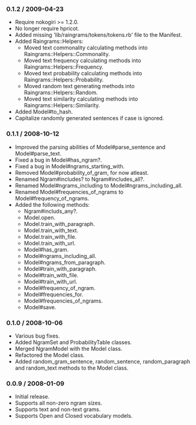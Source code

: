 ### 0.1.2 / 2009-04-23

* Require nokogiri >= 1.2.0.
* No longer require hpricot.
* Added missing 'lib/raingrams/tokens/tokens.rb' file to the Manifest.
* Added Raingrams::Helpers:
  * Moved text commonality calculating methods into
    Raingrams::Helpers::Commonality.
  * Moved text frequency calculating methods into
    Raingrams::Helpers::Frequency.
  * Moved text probability calculating methods into
    Raingrams::Helpers::Probability.
  * Moved random text generating methods into
    Raingrams::Helpers::Random.
  * Moved text similarity calculating methods into
    Raingrams::Helpers::Similarity.
* Added Model#to_hash.
* Capitalize randomly generated sentences if case is ignored.

### 0.1.1 / 2008-10-12

* Improved the parsing abilities of Model#parse_sentence and
  Model#parse_text.
* Fixed a bug in Model#has_ngram?.
* Fixed a bug in Model#ngrams_starting_with.
* Removed Model#probability_of_gram, for now atleast.
* Renamed Ngram#includes? to Ngram#includes_all?.
* Renamed Model#ngrams_including to Model#ngrams_including_all.
* Renamed Model#frequencies_of_ngrams to Model#frequency_of_ngrams.
* Added the following methods:
  * Ngram#includs_any?.
  * Model.open.
  * Model.train_with_paragraph.
  * Model.train_with_text.
  * Model.train_with_file.
  * Model.train_with_url.
  * Model#has_gram.
  * Model#ngrams_including_all.
  * Model#ngrams_from_paragraph.
  * Model#train_with_paragraph.
  * Model#train_with_file.
  * Model#train_with_url.
  * Model#frequency_of_ngram.
  * Model#frequencies_for.
  * Model#frequencies_of_ngrams.
  * Model#save.

### 0.1.0 / 2008-10-06

* Various bug fixes.
* Added NgramSet and ProbabilityTable classes.
* Merged NgramModel with the Model class.
* Refactored the Model class.
* Added random_gram_sentence, random_sentence, random_paragraph and
  random_text methods to the Model class.

### 0.0.9 / 2008-01-09

* Initial release.
* Supports all non-zero ngram sizes.
* Supports text and non-text grams.
* Supports Open and Closed vocabulary models.

